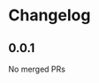 # Changelog

<!-- <START NEW CHANGELOG ENTRY> -->

## 0.0.1

No merged PRs

<!-- <END NEW CHANGELOG ENTRY> -->
